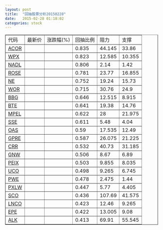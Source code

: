```yaml
---
layout: post
title:  "回抽股票分析20150228"
date:   2015-02-28 01:18:02
categories: stock
---
```

<script type="text/javascript">
var stockList = []
stockList.push('gb_acor');
stockList.push('gb_wpx');
stockList.push('gb_nadl');
stockList.push('gb_rose');
stockList.push('gb_ne');
stockList.push('gb_wor');
stockList.push('gb_bbg');
stockList.push('gb_bte');
stockList.push('gb_mpel');
stockList.push('gb_sse');
stockList.push('gb_oas');
stockList.push('gb_gpre');
stockList.push('gb_crr');
stockList.push('gb_gnw');
stockList.push('gb_peix');
stockList.push('gb_uco');
stockList.push('gb_pwe');
stockList.push('gb_pxlw');
stockList.push('gb_sco');
stockList.push('gb_lnco');
stockList.push('gb_epe');
stockList.push('gb_alk');
</script>
<table border="1">
 <tr>
 <td>代码</td>
 <td>最新价</td>
 <td>涨跌幅(%)</td>
 <td>回抽比例</td>
 <td>阻力</td>
 <td>支撑</td>
</tr>
  <tr id="acor">
  <td><a href="http://stock.finance.sina.com.cn/usstock/quotes/ACOR.html" target="_blank">ACOR</a></td><td></td><td></td><td>0.835</td><td>44.145</td><td>33.86</td></tr>
  <tr id="wpx">
  <td><a href="http://stock.finance.sina.com.cn/usstock/quotes/WPX.html" target="_blank">WPX</a></td><td></td><td></td><td>0.823</td><td>12.585</td><td>10.355</td></tr>
  <tr id="nadl">
  <td><a href="http://stock.finance.sina.com.cn/usstock/quotes/NADL.html" target="_blank">NADL</a></td><td></td><td></td><td>0.806</td><td>2.14</td><td>1.42</td></tr>
  <tr id="rose">
  <td><a href="http://stock.finance.sina.com.cn/usstock/quotes/ROSE.html" target="_blank">ROSE</a></td><td></td><td></td><td>0.781</td><td>23.77</td><td>16.855</td></tr>
  <tr id="ne">
  <td><a href="http://stock.finance.sina.com.cn/usstock/quotes/NE.html" target="_blank">NE</a></td><td></td><td></td><td>0.752</td><td>19.24</td><td>15.73</td></tr>
  <tr id="wor">
  <td><a href="http://stock.finance.sina.com.cn/usstock/quotes/WOR.html" target="_blank">WOR</a></td><td></td><td></td><td>0.715</td><td>30.76</td><td>24.9</td></tr>
  <tr id="bbg">
  <td><a href="http://stock.finance.sina.com.cn/usstock/quotes/BBG.html" target="_blank">BBG</a></td><td></td><td></td><td>0.646</td><td>12.515</td><td>8.915</td></tr>
  <tr id="bte">
  <td><a href="http://stock.finance.sina.com.cn/usstock/quotes/BTE.html" target="_blank">BTE</a></td><td></td><td></td><td>0.641</td><td>19.38</td><td>14.76</td></tr>
  <tr id="mpel">
  <td><a href="http://stock.finance.sina.com.cn/usstock/quotes/MPEL.html" target="_blank">MPEL</a></td><td></td><td></td><td>0.622</td><td>28</td><td>21.975</td></tr>
  <tr id="sse">
  <td><a href="http://stock.finance.sina.com.cn/usstock/quotes/SSE.html" target="_blank">SSE</a></td><td></td><td></td><td>0.611</td><td>5.48</td><td>4.04</td></tr>
  <tr id="oas">
  <td><a href="http://stock.finance.sina.com.cn/usstock/quotes/OAS.html" target="_blank">OAS</a></td><td></td><td></td><td>0.59</td><td>17.535</td><td>12.49</td></tr>
  <tr id="gpre">
  <td><a href="http://stock.finance.sina.com.cn/usstock/quotes/GPRE.html" target="_blank">GPRE</a></td><td></td><td></td><td>0.587</td><td>26.075</td><td>21.225</td></tr>
  <tr id="crr">
  <td><a href="http://stock.finance.sina.com.cn/usstock/quotes/CRR.html" target="_blank">CRR</a></td><td></td><td></td><td>0.532</td><td>40.73</td><td>31.185</td></tr>
  <tr id="gnw">
  <td><a href="http://stock.finance.sina.com.cn/usstock/quotes/GNW.html" target="_blank">GNW</a></td><td></td><td></td><td>0.506</td><td>8.67</td><td>6.89</td></tr>
  <tr id="peix">
  <td><a href="http://stock.finance.sina.com.cn/usstock/quotes/PEIX.html" target="_blank">PEIX</a></td><td></td><td></td><td>0.503</td><td>9.855</td><td>8.035</td></tr>
  <tr id="uco">
  <td><a href="http://stock.finance.sina.com.cn/usstock/quotes/UCO.html" target="_blank">UCO</a></td><td></td><td></td><td>0.498</td><td>9.265</td><td>6.745</td></tr>
  <tr id="pwe">
  <td><a href="http://stock.finance.sina.com.cn/usstock/quotes/PWE.html" target="_blank">PWE</a></td><td></td><td></td><td>0.478</td><td>2.475</td><td>1.44</td></tr>
  <tr id="pxlw">
  <td><a href="http://stock.finance.sina.com.cn/usstock/quotes/PXLW.html" target="_blank">PXLW</a></td><td></td><td></td><td>0.447</td><td>5.77</td><td>4.405</td></tr>
  <tr id="sco">
  <td><a href="http://stock.finance.sina.com.cn/usstock/quotes/SCO.html" target="_blank">SCO</a></td><td></td><td></td><td>0.436</td><td>107.69</td><td>41.575</td></tr>
  <tr id="lnco">
  <td><a href="http://stock.finance.sina.com.cn/usstock/quotes/LNCO.html" target="_blank">LNCO</a></td><td></td><td></td><td>0.423</td><td>12.46</td><td>9.265</td></tr>
  <tr id="epe">
  <td><a href="http://stock.finance.sina.com.cn/usstock/quotes/EPE.html" target="_blank">EPE</a></td><td></td><td></td><td>0.422</td><td>13.005</td><td>9.08</td></tr>
  <tr id="alk">
  <td><a href="http://stock.finance.sina.com.cn/usstock/quotes/ALK.html" target="_blank">ALK</a></td><td></td><td></td><td>0.413</td><td>69.91</td><td>55.545</td></tr>
</table>
